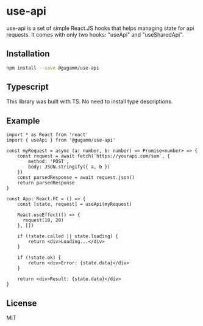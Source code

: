 # use-api

use-api is a set of simple React.JS hooks that helps managing state for api requests. It comes with only two hooks: "useApi" and "useSharedApi".

## Installation

```sh
npm install --save @gugamm/use-api
```

## Typescript

This library was built with TS. No need to install type descriptions.

## Example

```tsx
import * as React from 'react'
import { useApi } from '@gugamm/use-api'

const myRequest = async (a: number, b: number) => Promise<number> => {
    const request = await fetch(`https://yourapi.com/sum`, {
        method: 'POST',
        body: JSON.stringify({ a, b })
    })
    const parsedResponse = await request.json()
    return parsedResponse
}

const App: React.FC = () => {
    const [state, request] = useApi(myRequest)

    React.useEffect(() => {
      request(10, 20)
    }, [])

    if (!state.called || state.loading) {
        return <div>Loading...</div>
    }

    if (!state.ok) {
        return <div>Error: {state.data}</div>
    }

    return <div>Result: {state.data}</div>
}
```

## License

MIT
